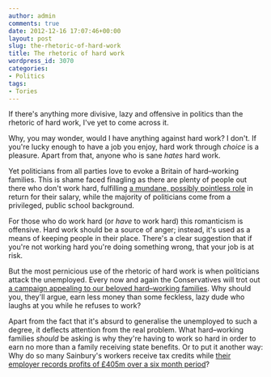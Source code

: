 ```yaml
---
author: admin
comments: true
date: 2012-12-16 17:07:46+00:00
layout: post
slug: the-rhetoric-of-hard-work
title: The rhetoric of hard work
wordpress_id: 3070
categories:
- Politics
tags:
- Tories
---
```


If there's anything more divisive, lazy and offensive in politics than the rhetoric of hard work, I've yet to come across it.

Why, you may wonder, would I have anything against hard work? I don't. If you're lucky enough to have a job you enjoy, hard work through _choice_ is a pleasure. Apart from that, anyone who is sane _hates_ hard work.

Yet politicians from all parties love to evoke a Britain of hard–working families. This is shame faced finagling as there are plenty of people out there who don't work hard, fulfilling [a mundane, possibly pointless role](http://www.thedailymash.co.uk/news/society/lots-of-lazy-bastards-have-jobs-2012120652158) in return for their salary, while the majority of politicians come from a privileged, public school background.

For those who do work hard (or _have_ to work hard) this romanticism is offensive. Hard work should be a source of anger; instead, it's used as a means of keeping people in their place. There's a clear suggestion that if you're not working hard you're doing something wrong, that your job is at risk.

But the most pernicious use of the rhetoric of hard work is when politicians attack the unemployed. Every now and again the Conservatives will trot out [a campaign appealing to our beloved hard–working families](http://www.conservatives.com/Get_involved/benefits_haveyoursay.aspx). Why should you, they'll argue, earn less money than some feckless, lazy dude who laughs at you while he refuses to work?

Apart from the fact that it's absurd to generalise the unemployed to such a degree, it deflects attention from the real problem. What hard–working families _should_ be asking is why they're having to work so hard in order to earn no more than a family receiving state benefits. Or to put it another way: Why do so many Sainbury's workers receive tax credits while [their employer records profits of £405m over a six month period](http://www.bbc.co.uk/news/business-20321696)?
